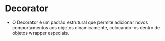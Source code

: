 # Decorator

* O Decorator é um padrão estrutural que permite adicionar novos comportamentos aos objetos dinamicamente, colocando-os
  dentro de objetos wrapper especiais.
